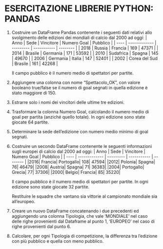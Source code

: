 # ESERCITAZIONE LIBRERIE PYTHON: PANDAS

1. Costruire un DataFrame Pandas contenente i seguenti dati relativi allo svolgimento delle edizioni dei mondiali di calcio dal 2000 ad oggi:
   | Anno | Sede | Vincitore | Numero Goal | Pubblico |
   | ---- | ------------- | --------- | ----------- | -------- |
   | 2018 | Russia | Francia | 169 | 47371 |
   | 2014 | Brasile | Germania | 171 | 53592 |
   | 2010 | Sudafrica | Spagna | 145 | 49670 |
   | 2006 | Germania | Italia | 147 | 52401 |
   | 2002 | Corea del Sud | Brasile | 161 | 42268 |

    Il campo pubblico è il numero medio di spettatori per partite.

2. Aggiungere una colonna con nome “Spettacolo_OK”, con valore booleano true/false se il
   numero di goal segnati in quella edizione è stato maggiore di 150.
3. Estrarre solo i nomi dei vincitori delle ultime tre edizioni.
4. Trasformare la colonna Numero Goal, calcolando il numero medio di goal per partita (anziché
   quello totale). In ogni edizione sono state giocate 64 partite.
5. Determinare la sede dell’edizione con numero medio minimo di goal segnati.
6. Costruire un secondo DataFrame contenente le seguenti informazioni sugli europei di calcio dal
   2000 ad oggi:
   | Anno | Sede | Vincitore | Numero Goal | Pubblico |
   | ---- | ------------- | --------- | ----------- | -------- |
   |2016| Francia| Portogallo| 108| 47594|
   |2012| Polonia| Spagna| 76| 46479|
   |2008| Austria| Spagna| 71| 36383|
   |2004| Portogallo| Grecia| 77| 37306|
   |2000| Belgio| Francia| 85| 35220|

    Il campo pubblico è il numero medio di spettatori per partite. In ogni edizione sono state giocate
    32 partite.

    Restituire le squadre che vantano sia vittorie al campionato mondiale sia all’europeo.

7. Creare un nuovo DataFrame concatenando i due precedenti ed aggiungendo una colonna
   Tipologia, che vale ‘MONDIALE’ nel caso delle righe provenienti dal Dataframe al punto 1,
   ‘EUROPEO’ nel caso di righe provenienti dal punto 6.
8. Calcolare, per ogni Tipologia di competizione, la differenza tra l’edizione con più pubblico e
   quella con meno pubblico.
